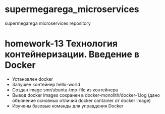# supermegarega_microservices
supermegarega microservices repository

# homework-13 Технология контейнеризации. Введение в Docker

- Установлен docker
- Запущен контейнер hello-world
- Создан image smr/ubuntu-tmp-file из контейнера
- Вывод docker images сохранен в docker-monolith/docker-1.log (дано объянение основных отличий docker container от docker image)
- Изучены базовые команды для управдения Docker

